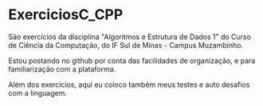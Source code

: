 # ExerciciosC_CPP
 
 São exercícios da disciplina "Algoritmos e Estrutura de Dados 1" do Curso
 de Ciência da Computação, do IF Sul de Minas - Campus Muzambinho.
 
 Estou postando no github por conta das facilidades de organização, e para
 familiarização com a plataforma.

 Além dos exercícios, aqui eu coloco também meus testes e auto desafios 
 com a linguagem.
